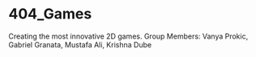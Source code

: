 # 404_Games
Creating the most innovative 2D games.
Group Members: Vanya Prokic, Gabriel Granata, Mustafa Ali, Krishna Dube
